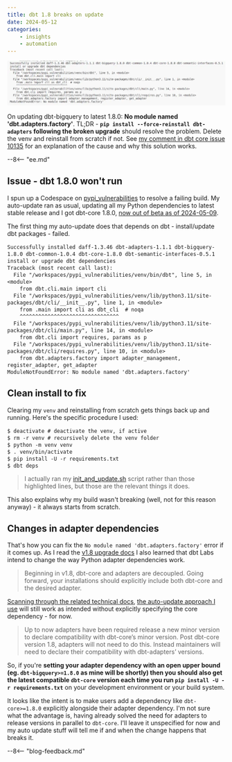 ```yaml
---
title: dbt 1.8 breaks on update
date: 2024-05-12
categories:
    - insights
    - automation
---
```


![Error traceback ending with No module named dbt.adapters.factory](./assets/dbt_1_8_break.webp)

On updating dbt-bigquery to latest 1.8.0: **No module named 'dbt.adapters.factory'**. TL;DR - **`pip install --force-reinstall dbt-adapters` following the broken upgrade** should resolve the problem. Delete the venv and reinstall from scratch if not. See [my comment in dbt core issue 10135](https://github.com/dbt-labs/dbt-core/issues/10135#issuecomment-2118230255) for an explanation of the cause and why this solution works.

--8<-- "ee.md"

<!-- more -->

## Issue - dbt 1.8.0 won't run

I spun up a Codespace on [pypi_vulnerabilities](https://github.com/brabster/pypi_vulnerabilities) to resolve a failing build.
My auto-update ran as usual, updating all my Python dependencies to latest stable release and I got dbt-core 1.8.0, [now out of beta as of 2024-05-09](https://github.com/dbt-labs/dbt-core/releases/tag/v1.8.0).

The first thing my auto-update does that depends on dbt - install/update dbt packages - failed.

```console title="dbt 1.8.0 fails to run" hl_lines="13"
Successfully installed daff-1.3.46 dbt-adapters-1.1.1 dbt-bigquery-1.8.0 dbt-common-1.0.4 dbt-core-1.8.0 dbt-semantic-interfaces-0.5.1
install or upgrade dbt dependencies
Traceback (most recent call last):
  File "/workspaces/pypi_vulnerabilities/venv/bin/dbt", line 5, in <module>
    from dbt.cli.main import cli
  File "/workspaces/pypi_vulnerabilities/venv/lib/python3.11/site-packages/dbt/cli/__init__.py", line 1, in <module>
    from .main import cli as dbt_cli  # noqa
    ^^^^^^^^^^^^^^^^^^^^^^^^^^^^^^^^
  File "/workspaces/pypi_vulnerabilities/venv/lib/python3.11/site-packages/dbt/cli/main.py", line 14, in <module>
    from dbt.cli import requires, params as p
  File "/workspaces/pypi_vulnerabilities/venv/lib/python3.11/site-packages/dbt/cli/requires.py", line 10, in <module>
    from dbt.adapters.factory import adapter_management, register_adapter, get_adapter
ModuleNotFoundError: No module named 'dbt.adapters.factory'
```

## Clean install to fix

Clearing my `venv` and reinstalling from scratch gets things back up and running. Here's the specific procedure I used:

```session title="venv clear and reinit procedure" hl_lines="3 4 5 6"
$ deactivate # deactivate the venv, if active
$ rm -r venv # recursively delete the venv folder
$ python -m venv venv
$ . venv/bin/activate
$ pip install -U -r requirements.txt
$ dbt deps
```

> I actually ran my [init_and_update.sh](https://github.com/brabster/pypi_vulnerabilities/blob/c056bf3b2a4605a91526b27e0fb5ef93098e3fc4/.dev_scripts/init_and_update.sh) script rather than those highlighted lines, but those are the relevant things it does.

This also explains why my build wasn't breaking (well, not for this reason anyway) - it always starts from scratch.

## Changes in adapter dependencies

That's how you can fix the `No module named 'dbt.adapters.factory'` error if it comes up.
As I read the [v1.8 upgrade docs](https://docs.getdbt.com/docs/dbt-versions/core-upgrade/upgrading-to-v1.8) I also learned that dbt Labs intend to change the way Python adapter dependencies work.

> Beginning in v1.8, dbt-core and adapters are decoupled. Going forward, your installations should explicitly include both dbt-core and the desired adapter.

[Scanning through the related technical docs](https://github.com/dbt-labs/dbt-adapters/discussions/87), [the auto-update approach I use](../2024-05-01-how-i-do-python-supply-chain-security/index.md#updating-dependencies-automatically) will still work as intended without explicitly specifying the core dependency - for now.

> Up to now adapters have been required release a new minor version to declare compatibility with dbt-core’s minor version. Post dbt-core version 1.8, adapters will not need to do this. Instead maintainers will need to declare their compatibility with dbt-adapters’ versions.

So, if you're **setting your adapter dependency with an open upper bound (eg. `dbt-bigquery>=1.8.0` as mine will be shortly) then you should also get the latest compatible `dbt-core` version each time you run `pip install -U -r requirements.txt`** on your development environment or your build system.

It looks like the intent is to make users add a dependency like `dbt-core>=1.8.0` explicitly alongside their adapter dependency. I'm not sure what the advantage is, having already solved the need for adapters to release versions in parallel to `dbt-core`. I'll leave it unspecified for now and my auto update stuff will tell me if and when the change happens that breaks it.

--8<-- "blog-feedback.md"

